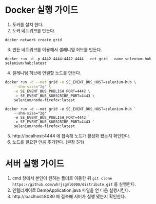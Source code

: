 # Docker 실행 가이드 
1. 도커를 설치 한다.
2. 도커 네트워크를 만든다.
```docker
docker network create grid
```
3. 만든 네트워크를 이용해서 셀레니엄 허브를 만든다.
```docker
docker run -d -p 4442-4444:4442-4444 --net grid --name selenium-hub selenium/hub:latest
```
4. 셀레니엄 허브에 연결할 노드를 만든다.
```bash
docker run -d --net grid -e SE_EVENT_BUS_HOST=selenium-hub \
    --shm-size="2g" \
    -e SE_EVENT_BUS_PUBLISH_PORT=4442 \
    -e SE_EVENT_BUS_SUBSCRIBE_PORT=4443 \
    selenium/node-firefox:latest
```
```powershall
docker run -d --net grid -e SE_EVENT_BUS_HOST=selenium-hub `
    --shm-size="2g" `
    -e SE_EVENT_BUS_PUBLISH_PORT=4442 `
    -e SE_EVENT_BUS_SUBSCRIBE_PORT=4443 `
    selenium/node-firefox:latest
```
5. http://localhost:4444 에 접속해 노드가 활성화 됐는지 확인한다.
6. 노드를 필요한 만큼 추가한다. (권장 3개)

# 서버 실행 가이드
1. cmd 창에서 본인이 원하는 폴더로 이동한 뒤 `git clone https://github.com/whrjsgml0000/distribute.git` 를 실행한다.
2. 인텔리제이로 DemoApplication.java 파일을 연 다음 실행시킨다.
3. http://loaclhost:8080 에 접속해 서버가 실행 됐는지 확인한다.
